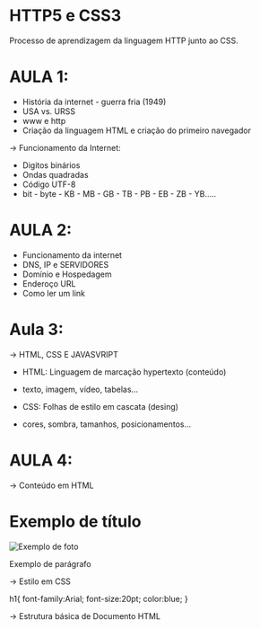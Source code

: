 # HTTP5 e CSS3
 Processo de aprendizagem da linguagem HTTP junto ao CSS.

# AULA 1:
* História da internet - guerra fria (1949)
* USA vs. URSS
* www e http
* Criação da linguagem HTML e criação do primeiro navegador

-> Funcionamento da Internet:
* Digitos binários
* Ondas quadradas
* Código UTF-8
* bit - byte - KB - MB - GB - TB - PB - EB - ZB - YB.....

# AULA 2:
* Funcionamento da internet
* DNS, IP e SERVIDORES
* Domínio e Hospedagem
* Enderoço URL
* Como ler um link

# Aula 3:
-> HTML, CSS E JAVASVRIPT
* HTML: Linguagem de marcação hypertexto (conteúdo)
- texto, imagem, vídeo, tabelas...
* CSS: Folhas de estilo em cascata (desing)
- cores, sombra, tamanhos, posicionamentos...

# AULA 4:
-> Conteúdo em HTML

 <h1>Exemplo de título</h1>
 <img src ="foto.png" alt="Exemplo de foto">
 <p>Exemplo de parágrafo</p>

-> Estilo em CSS

h1{
    font-family:Arial;
    font-size:20pt;
    color:blue;
}

-> Estrutura básica de Documento HTML

<!DOCTYPE html>
<html lang="pt-br">
    <head>
        <meta charset="VTF-8">
        <meta name="viewport"
        content="width=device-width
        initial-scale=1.0">
